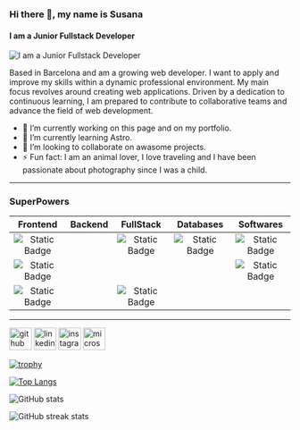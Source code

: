 ### Hi there 👋, my name is Susana
#### I am a Junior Fullstack Developer
![I am a Junior Fullstack Developer](https://github.com/SusannaBH/SusannaBH/assets/118167587/3d3cd1dd-8195-496a-9656-ecde64908153)

Based in Barcelona and am a growing web developer. I want to apply and improve my skills within a dynamic professional environment. My main focus revolves around creating web applications. Driven by a dedication to continuous learning, I am prepared to contribute to collaborative teams and advance the field of web development.

- 🔭 I’m currently working on this page and on my portfolio. 
- 🌱 I’m currently learning Astro. 
- 👯 I’m looking to collaborate on awasome projects. 
- ⚡ Fun fact: I am an animal lover, I love traveling and I have been passionate about photography since I was a child. 

____
### SuperPowers

| Frontend    | Backend     | FullStack    | Databases  | Softwares |
| :---: | :---: | :---: | :---: | :---: |
| ![Static Badge](https://img.shields.io/badge/javascript-%23F7DF1E?style=for-the-badge&logo=visual%20studio%20code&logoColor=black&labelColor=%23F7DF1E) | | ![Static Badge](https://img.shields.io/badge/TypeScript-blue?style=for-the-badge&logo=typescript&logoColor=white) | ![Static Badge](https://img.shields.io/badge/mySQL-lightblue?style=for-the-badge&logo=mysql&logoColor=black) | ![Static Badge](https://img.shields.io/badge/Git-%23F05032?style=for-the-badge&logo=git&logoColor=white&labelColor=%23F05032) |
| ![Static Badge](https://img.shields.io/badge/React-blue?style=for-the-badge&logo=react&logoColor=white) || || ![Static Badge](https://img.shields.io/badge/GitHub-white?style=for-the-badge&logo=github&logoColor=%23181717&labelColor=white) |
| ![Static Badge](https://img.shields.io/badge/Styled--Components-%23DB7093?style=for-the-badge&logo=styledcomponents&logoColor=white) || ![Static Badge](https://img.shields.io/badge/VS_Code-%23007ACC?style=for-the-badge&logo=visual%20studio%20code&logoColor=white&labelColor=%23007ACC) |
  
____

[<img src='https://cdn.jsdelivr.net/npm/simple-icons@3.0.1/icons/github.svg' alt='github' height='40'>](https://github.com/SusannaBH)  [<img src='https://cdn.jsdelivr.net/npm/simple-icons@3.0.1/icons/linkedin.svg' alt='linkedin' height='40'>](https://www.linkedin.com/in/susana-bergaz-hernandez/)  [<img src='https://cdn.jsdelivr.net/npm/simple-icons@3.0.1/icons/instagram.svg' alt='instagram' height='40'>](https://www.instagram.com/susanna2n/)  [<img src='https://cdn.jsdelivr.net/npm/simple-icons@3.0.1/icons/microsoftoutlook.svg' alt='microsoftoutlook' height='40'>](susannabergaz@hotmail.com)  

[![trophy](https://github-profile-trophy.vercel.app/?username=SusannaBH)](https://github.com/ryo-ma/github-profile-trophy)

[![Top Langs](https://github-readme-stats.vercel.app/api/top-langs/?username=SusannaBH)](https://github.com/anuraghazra/github-readme-stats)

![GitHub stats](https://github-readme-stats.vercel.app/api?username=SusannaBH&show_icons=true)  

![GitHub streak stats](https://streak-stats.demolab.com/?user=SusannaBH)  

